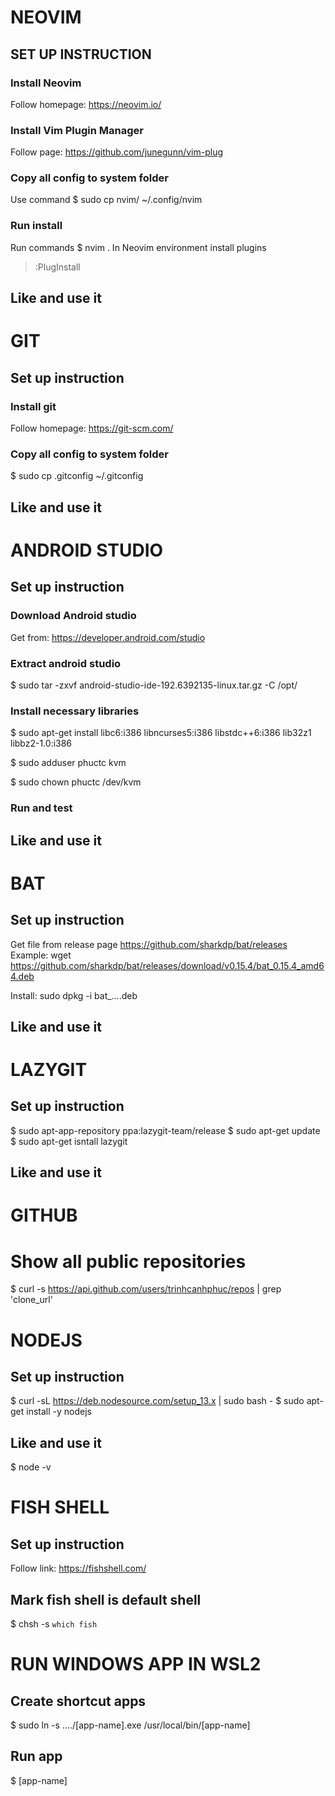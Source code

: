 ﻿
# NEOVIM
## SET UP INSTRUCTION

### Install Neovim
Follow homepage: https://neovim.io/

### Install Vim Plugin Manager
Follow page: https://github.com/junegunn/vim-plug

### Copy all config to system folder
Use command
$ sudo cp nvim/ ~/.config/nvim

### Run install
Run commands
$ nvim .
In Neovim environment install plugins
> :PlugInstall

## Like and use it

# GIT
## Set up instruction

### Install git
Follow homepage: https://git-scm.com/

### Copy all config to system folder
$ sudo cp .gitconfig ~/.gitconfig

## Like and use it

# ANDROID STUDIO
## Set up instruction
### Download Android studio
Get from: https://developer.android.com/studio

### Extract android studio
$ sudo tar -zxvf android-studio-ide-192.6392135-linux.tar.gz -C /opt/

### Install necessary libraries
$ sudo apt-get install libc6:i386 libncurses5:i386 libstdc++6:i386 lib32z1 libbz2-1.0:i386

$ sudo adduser phuctc kvm

$ sudo chown phuctc /dev/kvm

### Run and test


## Like and use it


# BAT
## Set up instruction
Get file from release page
https://github.com/sharkdp/bat/releases
Example:
wget https://github.com/sharkdp/bat/releases/download/v0.15.4/bat_0.15.4_amd64.deb

Install:
sudo dpkg -i bat_….deb

## Like and use it


# LAZYGIT
## Set up instruction
$ sudo apt-app-repository ppa:lazygit-team/release
$ sudo apt-get update
$ sudo apt-get isntall lazygit

## Like and use it


# GITHUB
# Show all public repositories
$ curl -s https://api.github.com/users/trinhcanhphuc/repos | grep 'clone_url'


# NODEJS
## Set up instruction
$ curl -sL https://deb.nodesource.com/setup_13.x | sudo bash -
$ sudo apt-get install -y nodejs

## Like and use it
$ node -v



# FISH SHELL
## Set up instruction
Follow link: https://fishshell.com/

## Mark fish shell is default shell
$ chsh -s `which fish`


# RUN WINDOWS APP IN WSL2
## Create shortcut apps
$ sudo ln -s ..../[app-name].exe /usr/local/bin/[app-name]

## Run app
$ [app-name]

